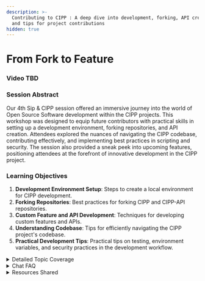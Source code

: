 ```yaml
---
description: >-
  Contributing to CIPP : A deep dive into development, forking, API creation,
  and tips for project contributions
hidden: true
---
```


# From Fork to Feature

### Video TBD

### Session Abstract

Our 4th Sip & CIPP session offered an immersive journey into the world of Open Source Software development within the CIPP projects. This workshop was designed to equip future contributors with practical skills in setting up a development environment, forking repositories, and API creation. Attendees explored the nuances of navigating the CIPP codebase, contributing effectively, and implementing best practices in scripting and security. The session also provided a sneak peek into upcoming features, positioning attendees at the forefront of innovative development in the CIPP project.

### Learning Objectives

1. **Development Environment Setup**: Steps to create a local environment for CIPP development.
2. **Forking Repositories**: Best practices for forking CIPP and CIPP-API repositories.
3. **Custom Feature and API Development**: Techniques for developing custom features and APIs.
4. **Understanding Codebase**: Tips for efficiently navigating the CIPP project's codebase.
5. **Practical Development Tips**: Practical tips on testing, environment variables, and security practices in the development workflow.

<details>

<summary>Detailed Topic Coverage</summary>

1. **Local Development Setup**:
   * Kelvin emphasized the importance of mirroring the production environment in the local setup to avoid deployment issues.
   * He provided a step-by-step guide on setting up a local development environment, including navigating GitHub, managing branches, and finding specific files like standards.
2. **Forking and Contribution**:
   * Participants were guided on creating forks of the CIPP repositories and the necessity of including a development branch in these forks.
   * Kelvin discussed making edits, committing changes, and the process of starting pull requests, highlighting UK English spelling conventions in the project.
3. **Hands-On Development**:
   * The session included instructions on starting local development instances and executing commands using tools like `winget`.
   * Kelvin demonstrated creating and editing standards and APIs within CIPP, focusing on adding new standards, remediation options, and input fields.
4. **Codebase Navigation and Contribution**:
   * Kelvin dissected the CIPP project structure, showing how to navigate modules and explaining the significance of each folder.
   * The process of creating new standards, adding them to the front end, and the modularity of CIPP's architecture were highlighted.
5. **Future Developments**:
   * Upcoming features and improvements, such as the rewrite of the events engine and new alerting rules, were discussed.
   * Kelvin introduced the concept of if-else-then logic for alerts received through webhooks for more dynamic and customizable responses.

</details>

<details>

<summary>Chat FAQ</summary>

**Q: Why is the report option not available for CA templates?**\
**A:** The report option isn't available because multiple templates can be selected at the same time, making it unclear what specifically is being reported.

**Q: Can I alert/report on members of a CA policy?**\
**A:** Creating a custom flow is required to check if a user is logging on without multifactor authentication and if they're a member of the policy.

**Q: Is there a way to review and remediate a user's risk state when they get flagged as a risky user?**\
**A:** This can be achieved using new event-based remediations with a custom if-else-then script.

**Q: How are the conversations going with direct CSP providers for integrations?**\
**A:** Conversations with one tier-one CSP provider are progressing well, focusing on creating APIs for license purchases.

**Q: For the updated events engine, would it be possible to alert on a specific application taking action on a user?**\
**A:** Yes, as long as the application's action is logged, the updated events engine can be configured to alert based on these logs.

**Q: Will it ever be possible to have multi-user offboarding?**\
**A:** Multi-user offboarding might be feasible in the future but is likely to be limited due to risks, like accidentally locking people out of their accounts.

</details>

<details>

<summary>Resources Shared</summary>

* [**CIPP Development Guide: Setting Up for Local Development**](https://docs.cipp.app/dev-documentation/cipp-dev-guide/setting-up-for-local-development)\
  A detailed guide for setting up a local development environment for the CIPP React frontend. It includes recommendations for necessary tools and programs, such as Visual Studio Code, PowerShell, Git, Node.js, and .NET SDKs. The guide also covers the process of forking CIPP repositories and setting up the development environment.
* [**Secure Application Model – For the Layman (gavsto.com):** ](https://www.gavsto.com/secure-application-model-for-the-layman-and-step-by-step/)A comprehensive step-by-step guide by Gavin Stone on setting up the Secure Application Model for CIPP. It covers everything from being a Global Admin in your tenant to securing and managing API permissions. The guide is especially useful for those struggling with token generation and application setup in Azure AD
* [**Leveraging your CIPP-SAM app Blog Post (vdwegen.app):**](https://blog.vdwegen.app/posts/leveraging-cippsam-app/) This blog post discusses the core aspects of CIPP, focusing on the CIPP-SAM app. It explains that the app is created in the user's tenant during the first run of the SAM Wizard. The SAM Wizard stores several details of the app in a Keyvault resource in Azure, which are used for authentication​​.
* [**CDX Tenants for Testing**](https://cdx.transform.microsoft.com/): CDX tenants are recommended for testing in the context of CIPP development, offering a controlled environment for practical experimentation.
* [**MSPGeek Discord Community:**](https://discord.gg/mspgeek) It was mentioned that Microsoft is working on multi-factor authentication for third parties, with Duo already having an alpha version. Interested parties are suggested to inquire in the MSPGeek `#v-duo` channel for registration.
* [**Git MERGE vs REBASE: The Definitive Guide**](https://youtu.be/zOnwgxiC0OA?si=v5xMKkR9Ya4iXkpU)**:** A Git Tutorial for Beginners.

</details>
